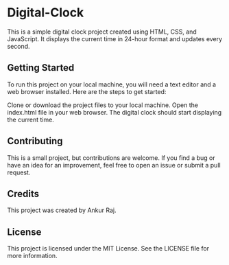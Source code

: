 # Digital-Clock
This is a simple digital clock project created using HTML, CSS, and JavaScript. It displays the current time in 24-hour format and updates every second.

## Getting Started
To run this project on your local machine, you will need a text editor and a web browser installed. Here are the steps to get started:

Clone or download the project files to your local machine.
Open the index.html file in your web browser.
The digital clock should start displaying the current time.

## Contributing
This is a small project, but contributions are welcome. If you find a bug or have an idea for an improvement, feel free to open an issue or submit a pull request.

## Credits
This project was created by Ankur Raj.

## License
This project is licensed under the MIT License. See the LICENSE file for more information.
